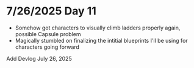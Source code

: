 # 7/26/2025 Day 11

- Somehow got characters to visually climb ladders properly again, possible Capsule problem
- Magically stumbled on finalizing the intitial blueprints I'll be using for characters going forward

Add Devlog July 26, 2025
